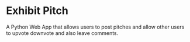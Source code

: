 # Exhibit Pitch
A Python Web App that allows users to post pitches and allow other users to upvote downvote and also leave comments.
